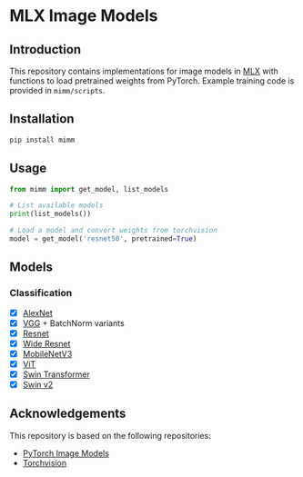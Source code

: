 # MLX Image Models
## Introduction
This repository contains implementations for image models in [MLX](https://github.com/ml-explore/mlx) with functions to load pretrained weights from PyTorch.
Example training code is provided in `mimm/scripts`.

## Installation
```bash
pip install mimm
```

## Usage
```python
from mimm import get_model, list_models

# List available models
print(list_models())

# Load a model and convert weights from torchvision
model = get_model('resnet50', pretrained=True)
```


## Models
### Classification
- [x] [AlexNet](https://arxiv.org/abs/1404.5997)
- [x] [VGG](https://arxiv.org/abs/1409.1556) + BatchNorm variants
- [x] [Resnet](https://arxiv.org/abs/1512.03385)
- [x] [Wide Resnet](https://arxiv.org/abs/1605.07146)
- [x] [MobileNetV3](https://arxiv.org/abs/1905.02244) 
- [x] [ViT](https://arxiv.org/abs/2010.11929)
- [x] [Swin Transformer](https://arxiv.org/abs/2103.14030)
- [x] [Swin v2](https://arxiv.org/abs/2111.09883)

## Acknowledgements
This repository is based on the following repositories:
- [PyTorch Image Models](https://github.com/huggingface/pytorch-image-models/tree/main)
- [Torchvision](https://github.com/pytorch/vision)
